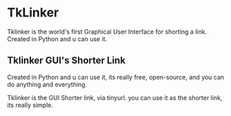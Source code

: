 # TkLinker
Tklinker is the world's first Graphical User Interface for shorting a link. Created in Python and u can use it. 

<h2> Tklinker GUI's Shorter Link </h2>

Created in Python and u can use it, its really free, open-source, and you can do anything and everything.

Tklinker is the GUI Shorter link, via tinyurl. you can use it as the shorter link, its really simple. 
